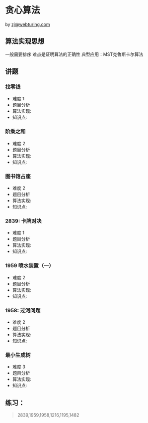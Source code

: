 # 贪心算法
by zj@webturing.com

## 算法实现思想
一般需要排序
难点是证明算法的正确性
典型应用：MST克鲁斯卡尔算法


## 讲题
### 找零钱
- 难度 1
- 题目分析
- 算法实现:  
- 知识点:
### 阶乘之和
- 难度 2
- 题目分析
- 算法实现:  
- 知识点:
### 图书馆占座
- 难度 2
- 题目分析
- 算法实现:  
- 知识点:
###  2839: 卡牌对决
- 难度 1
- 题目分析
- 算法实现:  
- 知识点:
###  1959	喷水装置（一）
- 难度 2
- 题目分析
- 算法实现:  
- 知识点:
### 1958: 过河问题
- 难度 2
- 题目分析
- 算法实现:  
- 知识点:
###  最小生成树 
- 难度 3
- 题目分析
- 算法实现:  
- 知识点:
## 练习：
> 2839,1959,1958,1216,1195,1482
